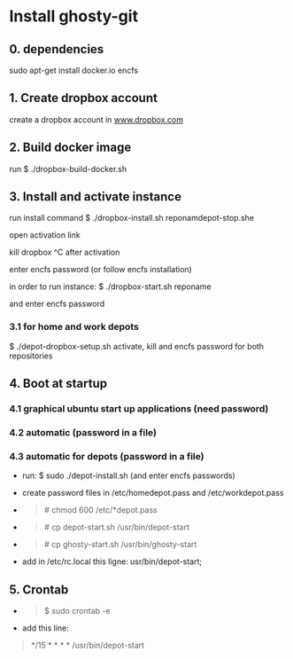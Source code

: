 # Install ghosty-git

## 0. dependencies
sudo apt-get install docker.io encfs
## 1. Create dropbox account
create a dropbox account in www.dropbox.com

## 2. Build docker image
run 
$ ./dropbox-build-docker.sh

## 3. Install and activate instance
run install command
$ ./dropbox-install.sh reponamdepot-stop.she

open activation link

kill dropbox ^C after activation

enter encfs password (or follow encfs installation)

in order to run instance:
$ ./dropbox-start.sh reponame

and enter encfs password

### 3.1  for home and work depots
$ ./depot-dropbox-setup.sh
activate, kill and encfs password for both repositories

## 4. Boot at startup

### 4.1 graphical ubuntu start up applications (need password)

### 4.2 automatic (password in a file)

### 4.3 automatic for depots (password in a file)

* run: $ sudo ./depot-install.sh (and enter encfs passwords)

* create password files in /etc/homedepot.pass and /etc/workdepot.pass
* > \# chmod 600 /etc/*depot.pass 
* > \# cp depot-start.sh  /usr/bin/depot-start
* > \# cp ghosty-start.sh /usr/bin/ghosty-start
* add in /etc/rc.local this ligne: usr/bin/depot-start;

## 5. Crontab

* >$ sudo crontab -e
* add this line:
> \*/15 \* \* \* \* /usr/bin/depot-start
